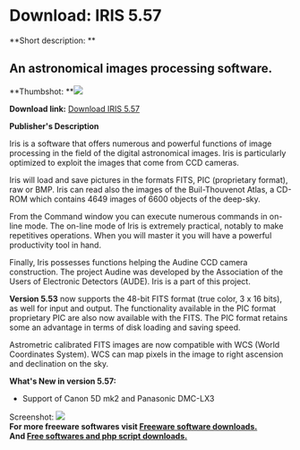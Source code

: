 # Download: IRIS 5.57

**Short description: **

## An astronomical images processing software.

  
**Thumbshot: **![](http://www.freewarefiles.com/screenshot/iris5_md.gif)   
  
**Download link:** [Download IRIS 5.57](http://freesoftwares.boysofts.com/IRIS_program_18168.html)  
  

**Publisher's Description**  
  

Iris is a software that offers numerous and powerful functions of image
processing in the field of the digital astronomical images. Iris is
particularly optimized to exploit the images that come from CCD cameras.

Iris will load and save pictures in the formats FITS, PIC (proprietary
format), raw or BMP. Iris can read also the images of the Buil-Thouvenot
Atlas, a CD-ROM which contains 4649 images of 6600 objects of the deep-sky.

From the Command window you can execute numerous commands in on-line mode. The
on-line mode of Iris is extremely practical, notably to make repetitives
operations. When you will master it you will have a powerful productivity tool
in hand.

Finally, Iris possesses functions helping the Audine CCD camera construction.
The project Audine was developed by the Association of the Users of Electronic
Detectors (AUDE). Iris is a part of this project.

**Version 5.53** now supports the 48-bit FITS format (true color, 3 x 16 bits), as well for input and output. The functionality available in the PIC format proprietary PIC are also now available with the FITS. The PIC format retains some an advantage in terms of disk loading and saving speed.

Astrometric calibrated FITS images are now compatible with WCS (World
Coordinates System). WCS can map pixels in the image to right ascension and
declination on the sky.

**What's New in version 5.57:**

  * Support of Canon 5D mk2 and Panasonic DMC-LX3 

  
  
Screenshot: ![](http://www.freewarefiles.com/screenshot/iris5.gif)  
**For more freeware softwares visit [Freeware software downloads.](http://freesoftwares.boysofts.com/)**   
**And [Free softwares and php script downloads.](http://www.boysofts.com/)**

